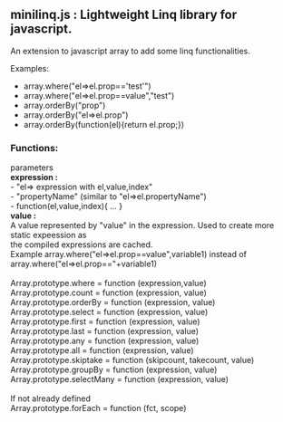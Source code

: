<h2>
minilinq.js : Lightweight Linq library for javascript.
</h2>
<hl>



An extension to javascript array to add some linq functionalities. 

Examples: <br/>
<ul>
<li>
array.where("el=>el.prop=='test'")<br/>
</li>
<li>
array.where("el=>el.prop==value","test")<br/>
</li>
<li>
array.orderBy("prop")<br/>
</li>
<li>
array.orderBy("el=>el.prop")<br/>
</li>
<li>
array.orderBy(function(el){return el.prop;})<br/>
</li>

</ul>
<p>
<h3>
Functions:
</h3> 
parameters <br/>
<b>expression :</b><br/>
  - "el=> expression with el,value,index"<br/>
              - "propertyName"   (similar to "el=>el.propertyName")<br/>
              -  function(el,value,index){ ... }<br/>
<b>value :</b> <br/>
A value represented by "value" in the expression. Used to create more static expeession as<br/>
              the compiled expressions are cached.<br/>
              Example array.where("el=>el.prop==value",variable1) instead of array.where("el=>el.prop=="+variable1)<br/>
<br/>
Array.prototype.where = function (expression,value)<br/>
Array.prototype.count = function (expression, value)<br/>
Array.prototype.orderBy = function (expression, value)<br/>
Array.prototype.select = function (expression, value)<br/>
Array.prototype.first = function (expression, value)<br/>
Array.prototype.last = function (expression, value)<br/>
Array.prototype.any = function (expression, value)<br/>
Array.prototype.all = function (expression, value)<br/>
Array.prototype.skiptake = function (skipcount, takecount, value)<br/>
Array.prototype.groupBy = function (expression, value)<br/>
Array.prototype.selectMany = function (expression, value)<br/>
<br/>
If not already defined<br/>
Array.prototype.forEach = function (fct, scope)<br/>
</p>
